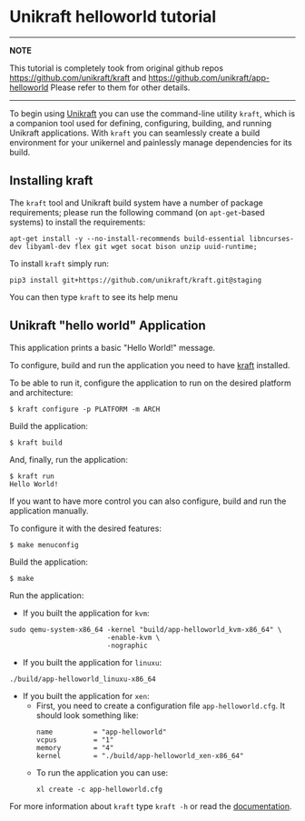 # Unikraft helloworld tutorial

---
**NOTE**

This tutorial is completely took from original github repos https://github.com/unikraft/kraft and https://github.com/unikraft/app-helloworld
Please refer to them for other details.

---


To begin using [Unikraft](https://unikraft.org) you can use the
command-line utility `kraft`, which is a companion tool used for
defining, configuring, building, and running Unikraft applications.
With `kraft` you can seamlessly create a build environment for your
unikernel and painlessly manage dependencies for its build.

## Installing kraft

The `kraft` tool and Unikraft build system have a number of package
requirements; please run the following command (on `apt-get`-based systems) to
install the requirements:

    apt-get install -y --no-install-recommends build-essential libncurses-dev libyaml-dev flex git wget socat bison unzip uuid-runtime;

To install `kraft` simply run:

    pip3 install git+https://github.com/unikraft/kraft.git@staging

You can then type `kraft` to see its help menu

## Unikraft "hello world" Application

This application prints a basic "Hello World!" message.

To configure, build and run the application you need to have [kraft](https://github.com/unikraft/kraft) installed.

To be able to run it, configure the application to run on the desired platform and architecture:
```
$ kraft configure -p PLATFORM -m ARCH
```

Build the application:
```
$ kraft build
```

And, finally, run the application:
```
$ kraft run
Hello World!
```

If you want to have more control you can also configure, build and run the application manually.

To configure it with the desired features:
```
$ make menuconfig
```

Build the application:
```
$ make
```

Run the application:
- If you built the application for `kvm`:
```
sudo qemu-system-x86_64 -kernel "build/app-helloworld_kvm-x86_64" \
                        -enable-kvm \
                        -nographic
```

- If you built the application for `linuxu`:
```
./build/app-helloworld_linuxu-x86_64
```

- If you built the application for `xen`:
  - First, you need to create a configuration file `app-helloworld.cfg`.
    It should look something like:
    ```
    name          = "app-helloworld"
    vcpus         = "1"
    memory        = "4"
    kernel        = "./build/app-helloworld_xen-x86_64"
    ```
  - To run the application you can use:
    ```
    xl create -c app-helloworld.cfg
    ```

For more information about `kraft` type `kraft -h` or read the
[documentation](http://docs.unikraft.org).

